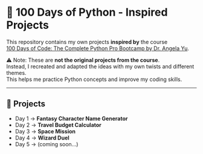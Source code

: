 # 🐍 100 Days of Python - Inspired Projects

This repository contains my own projects **inspired by** the course  
[100 Days of Code: The Complete Python Pro Bootcamp by Dr. Angela Yu](https://www.udemy.com/course/100-days-of-code/).

⚠️ Note: These are **not the original projects from the course**.  
Instead, I recreated and adapted the ideas with my own twists and different themes.  
This helps me practice Python concepts and improve my coding skills.

---

## 📌 Projects
- Day 1 → **Fantasy Character Name Generator** 
- Day 2 → **Travel Budget Calculator**
- Day 3 → **Space Mission**
- Day 4 → **Wizard Duel**
- Day 5 → (coming soon…)
